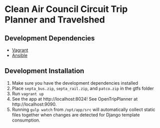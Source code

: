 Clean Air Council Circuit Trip Planner and Travelshed
=====================================================


Development Dependencies
------------------------

* [Vagrant](http://www.vagrantup.com)
* [Ansible](http://www.ansible.com)

Development Installation
------------------------

1. Make sure you have the development dependencies installed
2. Place `septa_bus.zip`, `septa_rail.zip`, and `patco.zip` in the gtfs folder
3. Run `vagrant up`
4. See the app at http://localhost:8024! See OpenTripPlanner at http://localhost:9090.
5. Running `gulp watch` from `/opt/app/src` will automatically collect static files together when changes are detected for Django template consumption.
